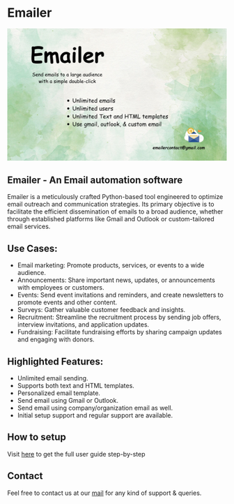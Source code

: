 # Emailer
![Emailer](assets/Emailer.jpeg)
## Emailer - An Email automation software
Emailer is a meticulously crafted Python-based tool engineered to optimize email outreach and communication strategies. Its primary objective is to facilitate the efficient dissemination of emails to a broad audience, whether through established platforms like Gmail and Outlook or custom-tailored email services.
## Use Cases:
- Email marketing: Promote products, services, or events to a wide audience.
- Announcements: Share important news, updates, or announcements with employees or customers.
- Events: Send event invitations and reminders, and create newsletters to promote events and other content.
- Surveys: Gather valuable customer feedback and insights.
- Recruitment: Streamline the recruitment process by sending job offers, interview invitations, and application updates.
- Fundraising: Facilitate fundraising efforts by sharing campaign updates and engaging with donors.
## Highlighted Features: 
- Unlimited email sending.
- Supports both text and HTML templates.
- Personalized email template.
- Send email using Gmail or Outlook.
- Send email using company/organization email as well.
- Initial setup support and regular support are available.
## How to setup
Visit [here](https://docs.google.com/document/d/1PPFGif4xk3vEUmrO4osUGUqnr2n-NOcok9t70wTUTrk/edit) to get the full user guide step-by-step
## Contact
Feel free to contact us at our [mail](emailercontact@gmail.com) for any kind of support & queries.

